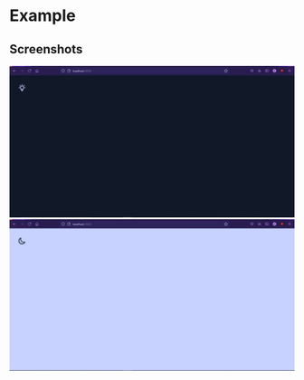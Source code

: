 # Example


## Screenshots

<center>
<img src="screenshoot/Dark Mode 1.jpg" width="600xpx">
<img src="screenshoot/White Mode 1.jpg" width="600xpx">
<center/>